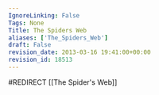 ```yaml
---
IgnoreLinking: False
Tags: None
Title: The Spiders Web
aliases: ['The_Spiders_Web']
draft: False
revision_date: 2013-03-16 19:41:00+00:00
revision_id: 18513
---
```


#REDIRECT [[The Spider's Web]]